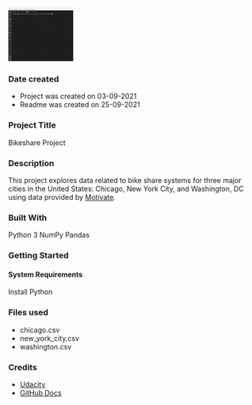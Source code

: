 ![Bikeshare](Bikeshare.gif)

### Date created

* Project was created on 03-09-2021 
* Readme was created on 25-09-2021

### Project Title

Bikeshare Project

### Description

This project explores data related to bike share systems for three major cities in the United States: Chicago, New York City, and Washington, DC using data provided by [Motivate](https://www.motivateco.com/).


### Built With

Python 3
NumPy
Pandas


### Getting Started

#### System Requirements
Install Python


### Files used

* chicago.csv
* new_york_city.csv
* washington.csv


### Credits

* [Udacity](https://www.udacity.com/)
* [GitHub Docs](https://docs.github.com/en/github/writing-on-github/getting-started-with-writing-and-formatting-on-github/basic-writing-and-formatting-syntax)



